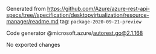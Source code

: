 Generated from https://github.com/Azure/azure-rest-api-specs/tree//specification/desktopvirtualization/resource-manager/readme.md tag: `package-2020-09-21-preview`

Code generator @microsoft.azure/autorest.go@2.1.168

No exported changes